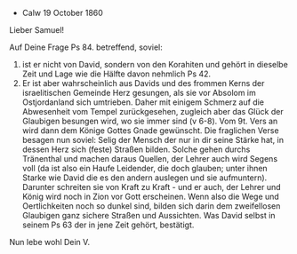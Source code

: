 + Calw 19 October 1860

Lieber Samuel!

Auf Deine Frage Ps 84. betreffend, soviel:
1) ist er nicht von David, sondern von den Korahiten und gehört in dieselbe Zeit und Lage wie die Hälfte davon nehmlich Ps 42.
2) Er ist aber wahrscheinlich aus Davids und des frommen Kerns der israelitischen Gemeinde Herz gesungen, als sie vor Absolom im Ostjordanland sich umtrieben. Daher mit einigem Schmerz auf die Abwesenheit vom Tempel zurückgesehen, zugleich aber das Glück der Glaubigen besungen wird, wo sie immer sind (v 6-8). Vom 9t. Vers an wird dann dem Könige Gottes Gnade gewünscht. Die fraglichen Verse besagen nun soviel: Selig der Mensch der nur in dir seine Stärke hat, in dessen Herz sich (feste) Straßen bilden. Solche gehen durchs Tränenthal und machen daraus Quellen, der Lehrer auch wird Segens voll (da ist also ein Haufe Leidender, die doch glauben; unter ihnen Starke wie David die es den andern auslegen und sie aufmuntern). Darunter schreiten sie von Kraft zu Kraft - und er auch, der Lehrer und König wird noch in Zion vor Gott erscheinen. Wenn also die Wege und Oertlichkeiten noch so dunkel sind, bilden sich darin dem zweifellosen Glaubigen ganz sichere Straßen und Aussichten. Was David selbst in seinem Ps 63 der in jene Zeit gehört, bestätigt.

 Nun lebe wohl
 Dein V.

